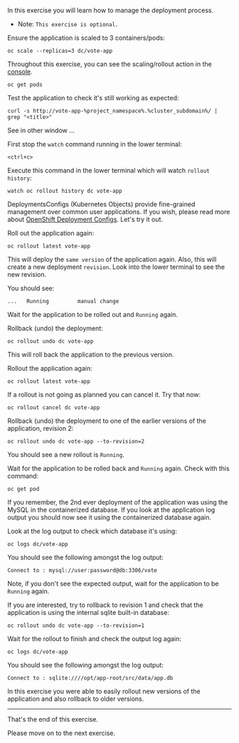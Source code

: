 In this exercise you will learn how to manage the deployment process. 

 - Note: ``This exercise is optional.`` 

Ensure the application is scaled to 3 containers/pods: 

```execute
oc scale --replicas=3 dc/vote-app
```

Throughout this exercise, you can see the scaling/rollout action in the [console](%console_url%/k8s/ns/%project_namespace%/pods). 

```execute
oc get pods
```

Test the application to check it's still working as expected: 

```execute 
curl -s http://vote-app-%project_namespace%.%cluster_subdomain%/ | grep "<title>"
```

See in other window ... 

First stop the ``watch`` command running in the lower terminal:

```execute-2
<ctrl+c>
```

Execute this command in the lower terminal which will watch ``rollout history``:

```execute-2
watch oc rollout history dc vote-app
```

DeploymentsConfigs (Kubernetes Objects) provide fine-grained management over common user applications. If you wish, please read more about [OpenShift Deployment Configs](https://docs.openshift.com/container-platform/3.11/dev_guide/deployments/how_deployments_work.html).  Let's try it out. 

Roll out the application again: 

```execute
oc rollout latest vote-app
```

This will deploy the ``same version`` of the application again. 
Also, this will create a new deployment ``revision``. Look into the lower terminal to see the new revision. 

You should see:

```
...   Running         manual change
```

Wait for the application to be rolled out and ``Running`` again. 

Rollback (undo) the deployment: 

```execute
oc rollout undo dc vote-app
```

This will roll back the application to the previous version. 

Rollout the application again: 

```execute
oc rollout latest vote-app
```

If a rollout is not going as planned you can cancel it.  Try that now:

```execute
oc rollout cancel dc vote-app
```

Rollback (undo) the deployment to one of the earlier versions of the application, revision 2: 

```execute
oc rollout undo dc vote-app --to-revision=2
```

You should see a new rollout is ``Running``.  

Wait for the application to be rolled back and ``Running`` again. Check with this command:

```execute
oc get pod
```

If you remember, the 2nd ever deployment of the application was  using the MySQL in the containerized database.  If you look at the application log output you should now see it using the containerized database again. 

Look at the log output to check which database it's using:

```execute
oc logs dc/vote-app 
```

You should see the following amongst the log output: 

```
Connect to : mysql://user:password@db:3306/vote
```

Note, if you don't see the expected output, wait for the application to be ``Running`` again. 

If you are interested, try to rollback to revision 1 and check that the application is using the internal sqlite built-in database: 

```execute
oc rollout undo dc vote-app --to-revision=1
```

Wait for the rollout to finish and check the output log again:

```execute
oc logs dc/vote-app 
```

You should see the following amongst the log output: 

```
Connect to : sqlite:////opt/app-root/src/data/app.db
```

In this exercise you were able to easily rollout new versions of the application and also rollback to older versions. 

---
That's the end of this exercise.

Please move on to the next exercise.  
